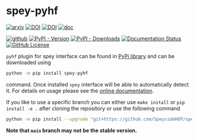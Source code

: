 # spey-pyhf

[![arxiv](https://img.shields.io/static/v1?style=plastic&label=arXiv&message=2307.06996&color=brightgreen&logo=arXiv)](https://arxiv.org/abs/2307.06996)
[![DOI](https://img.shields.io/static/v1?style=plastic&label=DOI&message=TBA&color=blue)]()
[![DOI](https://zenodo.org/badge/617041391.svg)](https://zenodo.org/badge/latestdoi/617041391)
[![doc](https://img.shields.io/static/v1?style=plastic&label&message=Documentation&logo=gitbook&logoColor=white&color=gray)](http://spey-pyhf.readthedocs.io/)

[![github](https://img.shields.io/static/v1?style=plastic&label&message=GitHub&logo=github&logoColor=black&color=white)](https://github.com/SpeysideHEP/spey-pyhf)
[![PyPI - Version](https://img.shields.io/pypi/v/spey-pyhf?style=plastic)](https://pypi.org/project/spey-pyhf/)
[![PyPI - Downloads](https://img.shields.io/pypi/dm/spey-pyhf?style=plastic&link=https%3A%2F%2Fpypi.org%2Fproject%2Fspey-pyhf)](https://pypi.org/project/spey-pyhf/)
[![Documentation Status](https://readthedocs.org/projects/spey-pyhf/badge/?version=main&style=plastic)](https://spey-pyhf.readthedocs.io)
[![GitHub License](https://img.shields.io/github/license/SpeysideHEP/spey-pyhf?style=plastic)](https://github.com/SpeysideHEP/spey-pyhf/blob/main/LICENSE)

``pyhf`` plugin for spey interface can be found in [PyPi library](https://pypi.org/project/spey-pyhf/) and can be downloaded using

```bash
python -m pip install spey-pyhf
```

command. Once installed ``spey`` interface will be able to automatically detect it.
For details on usage please see the [online documentation](http://spey-pyhf.readthedocs.io/).

If you like to use a specific branch you can either use `make install` or `pip install -e .` after cloning the repository or use the following command

```bash
python -m pip install --upgrade "git+https://github.com/SpeysideHEP/spey-pyhf"
```

**Note that `main` branch may not be the stable version.**
